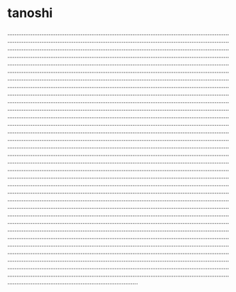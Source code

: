 # tanoshi

.....................................................................................................................................................................................................................................................................................................................................................................................................................................................................................................................................................................................................................................................................................................................................................................................................................................................................................................................................................................................................................................................................................................................................................................................................................................................................................................................................................................................................................................................................................................................................................................................................................................................................................................................................................................................................................................................................................................................................................................................................................................................................................................................................................................................................................................................................................................................................................................................................................................................................................................................................................................................................................................................................................................................................................................................................................................................................................................................................................................................................................................................................................................................................................................................................................................................................................................................................................................................................................................................................................................................................................................................................................................................................................................................................................................................................................................................................................................................................................................................................................................................................................................................................................................................................................................................................................................................................